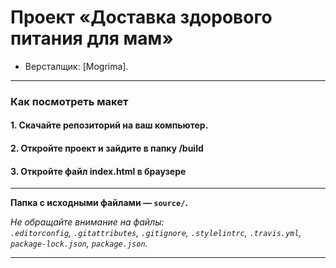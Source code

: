 # Проект «Доставка здорового питания для мам»

* Версталщик: [Mogrima].

---

### Как посмотреть макет

#### 1. Скачайте репозиторий на ваш компьютер.

#### 2. Откройте проект и зайдите в папку /build

#### 3. Откройте файл index.html в браузере

---
**Папка с исходными файлами — `source/`.**

_Не обращайте внимание на файлы:_<br>
_`.editorconfig`, `.gitattributes`, `.gitignore`, `.stylelintrc`, `.travis.yml`, `package-lock.json`, `package.json`._

---
[Обзор макета]: //Desktop-2.png
